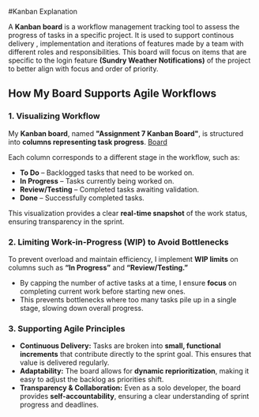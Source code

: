 #Kanban Explanation

A **Kanban board** is a workflow management tracking tool to assess the progress of tasks in a specific project. It is used to 
support continous delivery , implementation and iterations of features made by a team with different roles and responsibilities.
This board will focus on items that are specific to the login feature **(Sundry Weather Notifications)** of the project to better align with focus and order of priority.

## How My Board Supports Agile Workflows

### 1. Visualizing Workflow
My **Kanban board**, named **"Assignment 7 Kanban Board"**, is structured into **columns representing task progress**. [Board](https://github.com/users/mehluli-dlamini-219105359/projects/4/views/1)

Each column corresponds to a different stage in the workflow, such as:
- **To Do** – Backlogged tasks that need to be worked on.
- **In Progress** – Tasks currently being worked on.
- **Review/Testing** – Completed tasks awaiting validation.
- **Done** – Successfully completed tasks.

This visualization provides a clear **real-time snapshot** of the work status, ensuring transparency in the sprint.

### 2. Limiting Work-in-Progress (WIP) to Avoid Bottlenecks
To prevent overload and maintain efficiency, I implement **WIP limits** on columns such as **“In Progress”** and **“Review/Testing.”**
- By capping the number of active tasks at a time, I ensure **focus** on completing current work before starting new ones.
- This prevents bottlenecks where too many tasks pile up in a single stage, slowing down overall progress.

### 3. Supporting Agile Principles
- **Continuous Delivery:** Tasks are broken into **small, functional increments** that contribute directly to the sprint goal. This ensures that value is delivered regularly.
- **Adaptability:** The board allows for **dynamic reprioritization**, making it easy to adjust the backlog as priorities shift.
- **Transparency & Collaboration:** Even as a solo developer, the board provides **self-accountability**, ensuring a clear understanding of sprint progress and deadlines.
